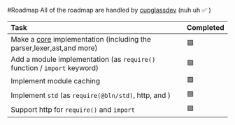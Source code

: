 #Roadmap
All of the roadmap are handled by [cupglassdev](https://github.com/cupglassdev) (nuh uh :white_check_mark: )

| Task                                                                                                       | Completed |
|:-----------------------------------------------------------------------------------------------------------|:-----------|
| Make a [core](https://github.com/bulanskrip/core) implementation (including the parser,lexer,ast,and more) | :green_square:
| Add a module implementation (as `require()` function / `import` keyword) | :green_square:
| Implement module caching | :green_square:      
| Implement `std` (as `require(@bln/std)`, http, and ) | :green_square:
| Support http for `require()` and `import` | :green_square:

